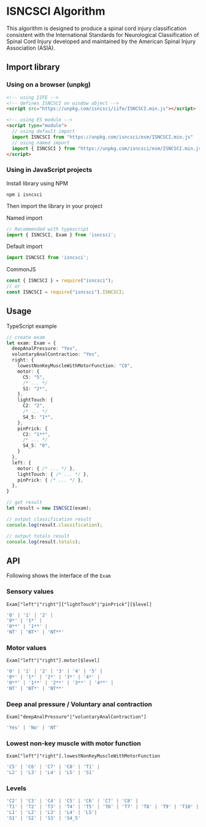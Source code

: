 # ISNCSCI Algorithm
This algorithm is designed to produce a spinal cord injury classification consistent with the International Standards for Neurological Classification of Spinal Cord Injury developed and maintained by the American Spinal Injury Association (ASIA).

## Import library
### Using on a browser (unpkg)
```html
<!-- using IIFE -->
<!-- defines ISNCSCI on window object -->
<script src="https://unpkg.com/isncsci/iife/ISNCSCI.min.js"></script>

<!-- using ES module -->
<script type="module">
  // using default import
  import ISNCSCI from "https://unpkg.com/isncsci/esm/ISNCSCI.min.js"
  // using named import
  import { ISNCSCI } from "https://unpkg.com/isncsci/esm/ISNCSCI.min.js"
</script>
```

### Using in JavaScript projects
Install library using NPM
```
npm i isncsci
```

Then import the library in your project

Named import
```ts
// Recommended with typescript
import { ISNCSCI, Exam } from 'isncsci';
```

Default import
```ts
import ISNCSCI from 'isncsci';
```

CommonJS
```ts
const { ISNCSCI } = require("isncsci");
// or
const ISNCSCI = require("isncsci").ISNCSCI;
```

## Usage
TypeScript example
```ts
// create exam
let exam: Exam = {
  deepAnalPressure: "Yes",
  voluntaryAnalContraction: "Yes",
  right: {
    lowestNonKeyMuscleWithMotorFunction: "C8",
    motor: {
      C5: "5",
      /* ... */
      S1: "2*",
    },
    lightTouch: {
      C2: "2",
      /* ... */
      S4_5: "1*",
    },
    pinPrick: {
      C2: "1**",
      /* ... */
      S4_5: "0",
    }
  },
  left: {
    motor: { /* ... */ },
    lightTouch: { /* ... */ },
    pinPrick: { /* ... */ },
  },
}

// get result
let result = new ISNCSCI(exam);

// output classification result
console.log(result.classification);

// output totals result
console.log(result.totals);
```

## API
Following shows the interface of the `Exam`

### Sensory values
`Exam["left"|"right"]["lightTouch"|"pinPrick"][$level]`
```ts
'0' | '1' | '2' |
'0*' | '1*' |
'0**' | '1**' |
'NT' | 'NT*' | 'NT**'
```

### Motor values
`Exam["left"|"right"].motor[$level]`
```ts
'0' | '1' | '2' | '3' | '4' | '5' |
'0*' | '1*' | '2*' | '3*' | '4*' |
'0**' | '1**' | '2**' | '3**' | '4**' |
'NT' | 'NT*' | 'NT**'
```

### Deep anal pressure / Voluntary anal contraction
`Exam["deepAnalPressure"|"voluntaryAnalContraction"]`
```ts
'Yes' | 'No' | 'NT'
```

### Lowest non-key muscle with motor function
`Exam["left"|"right"].lowestNonKeyMuscleWithMotorFunction`
```ts
'C5' | 'C6' | 'C7' | 'C8' | 'T1' |
'L2' | 'L3' | 'L4' | 'L5' | 'S1'
```

### Levels
```ts
'C2' | 'C3' | 'C4' | 'C5' | 'C6' | 'C7' | 'C8' |
'T1' | 'T2' | 'T3' | 'T4' | 'T5' | 'T6' | 'T7' | 'T8' | 'T9' | 'T10' | 'T11' | 'T12' |
'L1' | 'L2' | 'L3' | 'L4' | 'L5'|
'S1' | 'S2' | 'S3' | 'S4_5'
```